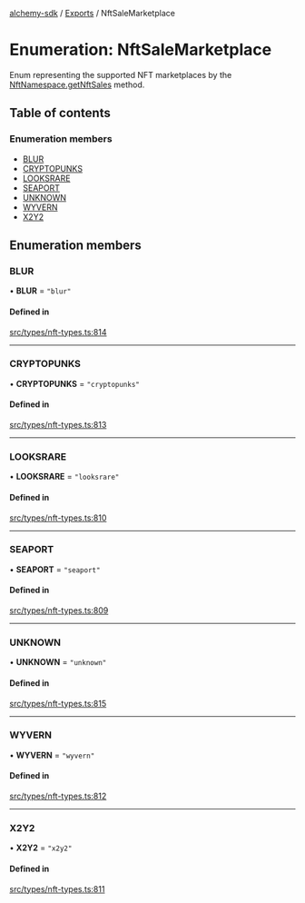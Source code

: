 [alchemy-sdk](../README.md) / [Exports](../modules.md) / NftSaleMarketplace

# Enumeration: NftSaleMarketplace

Enum representing the supported NFT marketplaces by the
[NftNamespace.getNftSales](../classes/NftNamespace.md#getnftsales) method.

## Table of contents

### Enumeration members

- [BLUR](NftSaleMarketplace.md#blur)
- [CRYPTOPUNKS](NftSaleMarketplace.md#cryptopunks)
- [LOOKSRARE](NftSaleMarketplace.md#looksrare)
- [SEAPORT](NftSaleMarketplace.md#seaport)
- [UNKNOWN](NftSaleMarketplace.md#unknown)
- [WYVERN](NftSaleMarketplace.md#wyvern)
- [X2Y2](NftSaleMarketplace.md#x2y2)

## Enumeration members

### BLUR

• **BLUR** = `"blur"`

#### Defined in

[src/types/nft-types.ts:814](https://github.com/alchemyplatform/alchemy-sdk-js/blob/4e3af22/src/types/nft-types.ts#L814)

___

### CRYPTOPUNKS

• **CRYPTOPUNKS** = `"cryptopunks"`

#### Defined in

[src/types/nft-types.ts:813](https://github.com/alchemyplatform/alchemy-sdk-js/blob/4e3af22/src/types/nft-types.ts#L813)

___

### LOOKSRARE

• **LOOKSRARE** = `"looksrare"`

#### Defined in

[src/types/nft-types.ts:810](https://github.com/alchemyplatform/alchemy-sdk-js/blob/4e3af22/src/types/nft-types.ts#L810)

___

### SEAPORT

• **SEAPORT** = `"seaport"`

#### Defined in

[src/types/nft-types.ts:809](https://github.com/alchemyplatform/alchemy-sdk-js/blob/4e3af22/src/types/nft-types.ts#L809)

___

### UNKNOWN

• **UNKNOWN** = `"unknown"`

#### Defined in

[src/types/nft-types.ts:815](https://github.com/alchemyplatform/alchemy-sdk-js/blob/4e3af22/src/types/nft-types.ts#L815)

___

### WYVERN

• **WYVERN** = `"wyvern"`

#### Defined in

[src/types/nft-types.ts:812](https://github.com/alchemyplatform/alchemy-sdk-js/blob/4e3af22/src/types/nft-types.ts#L812)

___

### X2Y2

• **X2Y2** = `"x2y2"`

#### Defined in

[src/types/nft-types.ts:811](https://github.com/alchemyplatform/alchemy-sdk-js/blob/4e3af22/src/types/nft-types.ts#L811)
